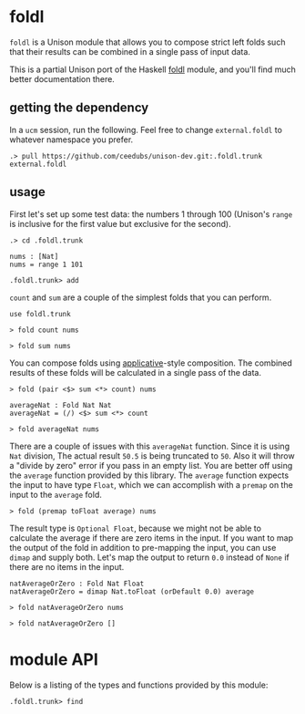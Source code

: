 # foldl

`foldl` is a Unison module that allows you to compose strict left folds such that their results can be combined in a single pass of input data.

This is a partial Unison port of the Haskell [foldl](https://hackage.haskell.org/package/foldl-1.1.2) module, and you'll find much better documentation there.

## getting the dependency

In a `ucm` session, run the following. Feel free to change `external.foldl` to whatever namespace you prefer.

```
.> pull https://github.com/ceedubs/unison-dev.git:.foldl.trunk external.foldl
```

## usage

First let's set up some test data: the numbers 1 through 100 (Unison's `range` is inclusive for the first value but exclusive for the second).

```ucm:hide:all
.> cd .foldl.trunk
```

```unison:hide
nums : [Nat]
nums = range 1 101
```

```ucm:hide:all
.foldl.trunk> add
```

`count` and `sum` are a couple of the simplest folds that you can perform.

```unison
use foldl.trunk

> fold count nums

> fold sum nums
```

You can compose folds using [applicative](http://hackage.haskell.org/package/base-4.14.0.0/docs/Control-Applicative.html)-style composition. The combined results of these folds will be calculated in a single pass of the data.

```unison
> fold (pair <$> sum <*> count) nums

averageNat : Fold Nat Nat
averageNat = (/) <$> sum <*> count

> fold averageNat nums
```

There are a couple of issues with this `averageNat` function. Since it is using `Nat` division, The actual result `50.5` is being truncated to `50`. Also it will throw a "divide by zero" error if you pass in an empty list. You are better off using the `average` function provided by this library. The `average` function expects the input to have type `Float`, which we can accomplish with a `premap` on the input to the `average` fold.

```unison
> fold (premap toFloat average) nums
```

The result type is `Optional Float`, because we might not be able to calculate the average if there are zero items in the input. If you want to map the output of the fold in addition to pre-mapping the input, you can use `dimap` and supply both. Let's map the output to return `0.0` instead of `None` if there are no items in the input.

```unison
natAverageOrZero : Fold Nat Float
natAverageOrZero = dimap Nat.toFloat (orDefault 0.0) average

> fold natAverageOrZero nums

> fold natAverageOrZero []
```

# module API

Below is a listing of the types and functions provided by this module:

```ucm
.foldl.trunk> find
```
